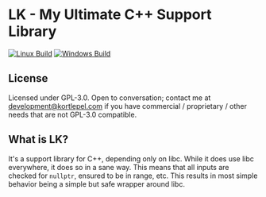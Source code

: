 # LK - My Ultimate C++ Support Library


[![Linux Build](https://github.com/lionkor/LK/actions/workflows/cmake-linux.yml/badge.svg)](https://github.com/lionkor/LK/actions/workflows/cmake-linux.yml)
[![Windows Build](https://github.com/lionkor/LK/actions/workflows/cmake-windows.yml/badge.svg)](https://github.com/lionkor/LK/actions/workflows/cmake-windows.yml)

## License

Licensed under GPL-3.0. Open to conversation; contact me
at [development@kortlepel.com](mailto:development@kortlepel.com) if you have commercial / proprietary / other needs that
are not GPL-3.0 compatible.

## What is LK?

It's a support library for C++, depending only on libc. While it does use libc everywhere, it does so in a sane way.
This means that all inputs are checked for `nullptr`, ensured to be in range, etc. This results in most simple behavior
being a simple but safe wrapper around libc.